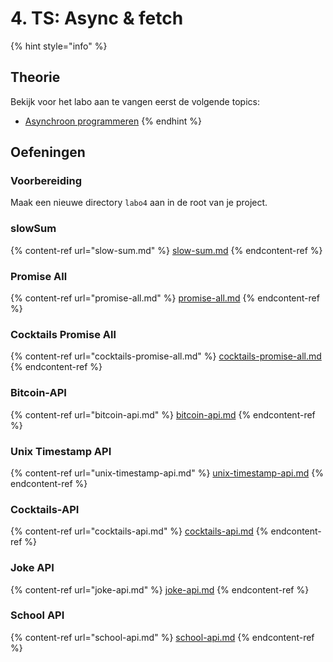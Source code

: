 # 4. TS: Async & fetch

{% hint style="info" %}
## Theorie

Bekijk voor het labo aan te vangen eerst de volgende topics:

* [Asynchroon programmeren](../../cursus/wat-is-nodejs/asynchroon-programmeren/)
{% endhint %}

## Oefeningen

### Voorbereiding

Maak een nieuwe directory `labo4` aan in de root van je project.

### slowSum

{% content-ref url="slow-sum.md" %}
[slow-sum.md](slow-sum.md)
{% endcontent-ref %}

### **Promise All**

{% content-ref url="promise-all.md" %}
[promise-all.md](promise-all.md)
{% endcontent-ref %}

### **Cocktails Promise All**

{% content-ref url="cocktails-promise-all.md" %}
[cocktails-promise-all.md](cocktails-promise-all.md)
{% endcontent-ref %}

### Bitcoin-API

{% content-ref url="bitcoin-api.md" %}
[bitcoin-api.md](bitcoin-api.md)
{% endcontent-ref %}

### Unix Timestamp API

{% content-ref url="unix-timestamp-api.md" %}
[unix-timestamp-api.md](unix-timestamp-api.md)
{% endcontent-ref %}

### **Cocktails-API**

{% content-ref url="cocktails-api.md" %}
[cocktails-api.md](cocktails-api.md)
{% endcontent-ref %}

### Joke API

{% content-ref url="joke-api.md" %}
[joke-api.md](joke-api.md)
{% endcontent-ref %}

### School API

{% content-ref url="school-api.md" %}
[school-api.md](school-api.md)
{% endcontent-ref %}
